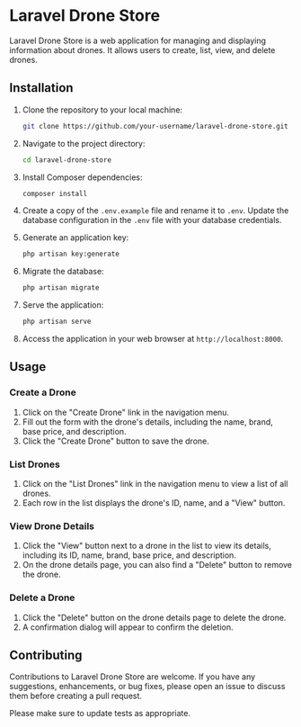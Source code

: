 # Laravel Drone Store

Laravel Drone Store is a web application for managing and displaying information about drones. It allows users to create, list, view, and delete drones.

## Installation

1. Clone the repository to your local machine:

    ```bash
    git clone https://github.com/your-username/laravel-drone-store.git
    ```

2. Navigate to the project directory:

    ```bash
    cd laravel-drone-store
    ```

3. Install Composer dependencies:

    ```bash
    composer install
    ```

4. Create a copy of the `.env.example` file and rename it to `.env`. Update the database configuration in the `.env` file with your database credentials.

5. Generate an application key:

    ```bash
    php artisan key:generate
    ```

6. Migrate the database:

    ```bash
    php artisan migrate
    ```

7. Serve the application:

    ```bash
    php artisan serve
    ```

8. Access the application in your web browser at `http://localhost:8000`.

## Usage

### Create a Drone

1. Click on the "Create Drone" link in the navigation menu.
2. Fill out the form with the drone's details, including the name, brand, base price, and description.
3. Click the "Create Drone" button to save the drone.

### List Drones

1. Click on the "List Drones" link in the navigation menu to view a list of all drones.
2. Each row in the list displays the drone's ID, name, and a "View" button.

### View Drone Details

1. Click the "View" button next to a drone in the list to view its details, including its ID, name, brand, base price, and description.
2. On the drone details page, you can also find a "Delete" button to remove the drone.

### Delete a Drone

1. Click the "Delete" button on the drone details page to delete the drone.
2. A confirmation dialog will appear to confirm the deletion.

## Contributing

Contributions to Laravel Drone Store are welcome. If you have any suggestions, enhancements, or bug fixes, please open an issue to discuss them before creating a pull request.

Please make sure to update tests as appropriate.
